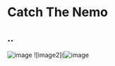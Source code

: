 # Catch The Nemo 

## ..

![image](https://github.com/seymaozerr/catch-the-nemo/assets/118622171/915040af-458c-4cdf-8350-8f380370fa6b)   ![image2](![image](https://github.com/seymaozerr/catch-the-nemo/assets/118622171/b12b20dc-5944-4619-b455-322f4aa8ed22)
